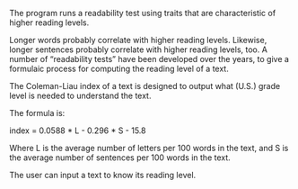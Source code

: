 The program runs a readability test using traits that are characteristic of higher reading levels.

Longer words probably correlate with higher reading levels. Likewise, longer sentences probably correlate with higher reading levels, too. A number of “readability tests” have been developed over the years, to give a formulaic process for computing the reading level of a text.

The Coleman-Liau index of a text is designed to output what (U.S.) grade level is needed to understand the text.

The formula is:

index = 0.0588 * L - 0.296 * S - 15.8

Where L is the average number of letters per 100 words in the text, and S is the average number of sentences per 100 words in the text.

The user can input a text to know its reading level.
